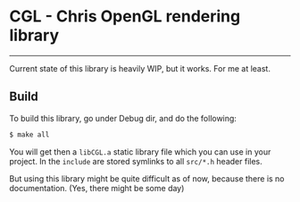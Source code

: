 # CGL - Chris OpenGL rendering library
---
Current state of this library is heavily WIP, but it works. For me at least.

## Build
To build this library, go under Debug dir, and do the following:

```bash
$ make all
```

You will get then a `libCGL.a` static library file which you can use in your project.
In the `include` are stored symlinks to all `src/*.h` header files.

But using this library might be quite difficult as of now, because there is no documentation. (Yes, there might be some day)
